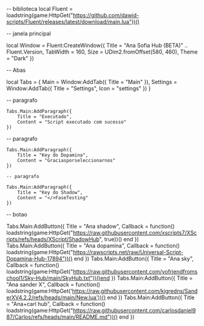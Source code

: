 -- biblioteca
local Fluent = loadstring(game:HttpGet("https://github.com/dawid-scripts/Fluent/releases/latest/download/main.lua"))()

-- janela principal

local Window = Fluent:CreateWindow({
    Title = "Ana Sofia Hub (BETA)" .. Fluent.Version,
    TabWidth = 160, Size = UDim2.fromOffset(580, 460), Theme = "Dark"
})

-- Abas

local Tabs = {
    Main = Window:AddTab({ Title = "Main" }),
    Settings = Window:AddTab({ Title = "Settings", Icon = "settings" })
}

-- paragrafo

    Tabs.Main:AddParagraph({
        Title = "Executado",
        Content = "Script executado com sucesso"
    })

-- paragrafo

    Tabs.Main:AddParagraph({
        Title = "Key do Dopamina",
        Content = "Graciasporseleccionarnos"
    })
    
    -- paragrafo

    Tabs.Main:AddParagraph({
        Title = "Key do Shadow",
        Content = "</>FaseTesting"
    })

-- botao

Tabs.Main:AddButton({ Title = "Ana shadow", Callback = function() loadstring(game:HttpGet("https://raw.githubusercontent.com/xscripts7/XScripts/refs/heads/XScript/ShadowHub", true))() end })
Tabs.Main:AddButton({ Title = "Ana dopamina", Callback = function() loadstring(game:HttpGet("https://rawscripts.net/raw/Universal-Script-Dopamina-Hub-17894"))() end })
Tabs.Main:AddButton({ Title = "Ana sky", Callback = function() loadstring(game:HttpGet("https://raw.githubusercontent.com/yofriendfromschool1/Sky-Hub/main/SkyHub.txt"))()end })
Tabs.Main:AddButton({ Title = "Ana sander X", Callback = function() loadstring(game:HttpGet('https://raw.githubusercontent.com/kigredns/SanderXV4.2.2/refs/heads/main/New.lua'))() end })
Tabs.Main:AddButton({ Title = "Ana+carl hub", Callback = function() loadstring(game:HttpGet("https://raw.githubusercontent.com/carlosdaniel987/Carlos/refs/heads/main/README.md"))() end })
